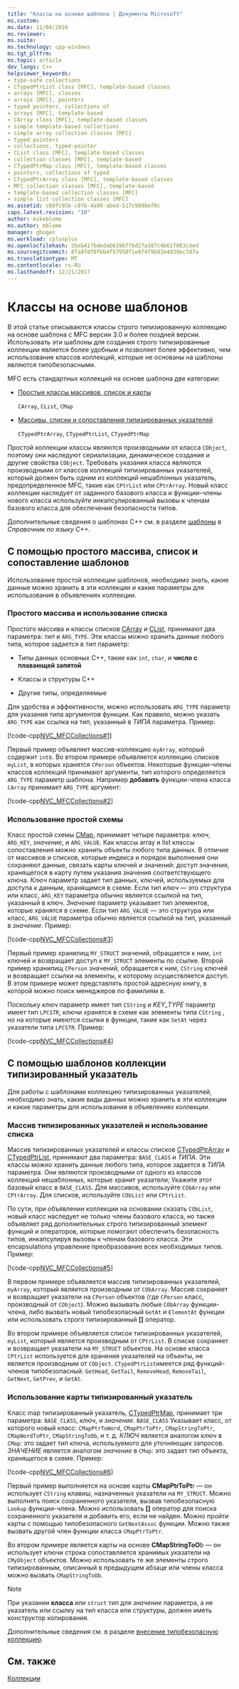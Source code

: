 ```yaml
---
title: "Классы на основе шаблона | Документы Microsoft"
ms.custom: 
ms.date: 11/04/2016
ms.reviewer: 
ms.suite: 
ms.technology: cpp-windows
ms.tgt_pltfrm: 
ms.topic: article
dev_langs: C++
helpviewer_keywords:
- type-safe collections
- CTypedPtrList class [MFC], template-based classes
- arrays [MFC], classes
- arrays [MFC], pointers
- typed pointers, collections of
- arrays [MFC], template-based
- CArray class [MFC], template-based classes
- simple template-based collections
- simple array collection classes [MFC]
- typed pointers
- collections, typed-pointer
- CList class [MFC], template-based classes
- collection classes [MFC], template-based
- CTypedPtrMap class [MFC], template-based classes
- pointers, collections of typed
- CTypedPtrArray class [MFC], template-based classes
- MFC collection classes [MFC], template-based
- template-based collection classes [MFC]
- simple list collection classes [MFC]
ms.assetid: c69fc95b-c8f6-4a99-abed-517c9898ef0c
caps.latest.revision: "10"
author: mikeblome
ms.author: mblome
manager: ghogen
ms.workload: cplusplus
ms.openlocfilehash: 2beb417bdedab6196ff6d27a387c4b61f083c4ed
ms.sourcegitcommit: 8fa8fdf0fbb4f57950f1e8f4f9b81b4d39ec7d7a
ms.translationtype: MT
ms.contentlocale: ru-RU
ms.lasthandoff: 12/21/2017
---
```

# <a name="template-based-classes"></a>Классы на основе шаблонов
В этой статье описываются классы строго типизированную коллекцию на основе шаблона с MFC версии 3.0 и более поздней версии. Использовать эти шаблоны для создания строго типизированные коллекции является более удобным и позволяет более эффективно, чем использование классов коллекций, которые не основаны на шаблоны являются типобезопасными.  
  
 MFC есть стандартных коллекций на основе шаблона две категории:  
  
-   [Простые классы массивов, список и карты](#_core_using_simple_array.2c_.list.2c_.and_map_templates)  
  
     `CArray`, `CList`, `CMap`  
  
-   [Массивы, списки и сопоставления типизированных указателей](#_core_using_typed.2d.pointer_collection_templates)  
  
     `CTypedPtrArray`, `CTypedPtrList`, `CTypedPtrMap`  
  
 Простой коллекции классы являются производными от класса `CObject`, поэтому они наследуют сериализации, динамическое создание и другие свойства `CObject`. Требовать указания класса являются производными от классов коллекций типизированных указателей, который должен быть одним из коллекций нешаблонных указатель, предопределенное MFC, такие как `CPtrList` или `CPtrArray`. Новый класс коллекции наследует от заданного базового класса и функции-члены нового класса используйте инкапсулированный вызовы к членам базового класса для обеспечения безопасности типов.  
  
 Дополнительные сведения о шаблонах C++ см. в разделе [шаблоны](../cpp/templates-cpp.md) в *Справочник по языку C++*.  
  
##  <a name="_core_using_simple_array.2c_.list.2c_.and_map_templates"></a>С помощью простого массива, список и сопоставление шаблонов  
 Использование простой коллекции шаблонов, необходимо знать, какие данные можно хранить в эти коллекции и какие параметры для использования в объявлениях коллекции.  
  
###  <a name="_core_simple_array_and_list_usage"></a>Простого массива и использование списка  
 Простого массива и классы списков [CArray](../mfc/reference/carray-class.md) и [CList](../mfc/reference/clist-class.md), принимают два параметра: *тип* и `ARG_TYPE`. Эти классы можно хранить данные любого типа, которое задается в *тип* параметр:  
  
-   Типы данных основных C++, такие как `int`, `char`, и **число с плавающей запятой**  
  
-   Классы и структуры C++  
  
-   Другие типы, определяемые  
  
 Для удобства и эффективности, можно использовать `ARG_TYPE` параметр для указания типа аргументов функции. Как правило, можно указать `ARG_TYPE` как ссылка на тип, указанный в *ТИПА* параметра. Пример:  
  
 [!code-cpp[NVC_MFCCollections#1](../mfc/codesnippet/cpp/template-based-classes_1.cpp)]  
  
 Первый пример объявляет массив-коллекцию `myArray`, который содержит `int`s. Во втором примере объявляется коллекцию списков `myList`, в которых хранятся `CPerson` объектов. Некоторые функции-члены классов коллекций принимают аргументы, тип которого определяется `ARG_TYPE` параметр шаблона. Например **добавить** функции-члена класса `CArray` принимает `ARG_TYPE` аргумент:  
  
 [!code-cpp[NVC_MFCCollections#2](../mfc/codesnippet/cpp/template-based-classes_2.cpp)]  
  
###  <a name="_core_simple_map_usage"></a>Использование простой схемы  
 Класс простой схемы [CMap](../mfc/reference/cmap-class.md), принимает четыре параметра: *ключ*, `ARG_KEY`, *значение*, и `ARG_VALUE`. Как классы array и list классы сопоставления можно хранить объекты любого типа данных. В отличие от массивов и списков, которые индекса и порядок выполнения они сохраняют данные, связать карты ключей и значений: доступ значения, хранящегося в карту путем указания значения соответствующего ключа. *Ключ* параметр задает тип данных, ключей, используемых для доступа к данным, хранящимся в схеме. Если тип *ключ* — это структура или класс, `ARG_KEY` параметра обычно является ссылкой на тип, указанный в *ключ*. *Значение* параметр указывает тип элементов, которые хранятся в схеме. Если тип `ARG_VALUE` — это структура или класс, `ARG_VALUE` параметра обычно является ссылкой на тип, указанный в *значение*. Пример:  
  
 [!code-cpp[NVC_MFCCollections#3](../mfc/codesnippet/cpp/template-based-classes_3.cpp)]  
  
 Первый пример хранилищ `MY_STRUCT` значений, обращается к ним, `int` ключей и возвращает доступ к `MY_STRUCT` элементы по ссылке. Второй пример хранилищ `CPerson` значений, обращается к ним, `CString` ключей и возвращает ссылки на элементы, к которому осуществляется доступ. В этом примере может представлять простой адресную книгу, в которой можно поиск менеджеров по фамилиям в.  
  
 Поскольку *ключ* параметр имеет тип `CString` и *KEY_TYPE* параметр имеет тип `LPCSTR`, ключи хранятся в схеме как элементы типа `CString` , но на которые имеются ссылки в функции, такие как `SetAt` через указатели типа `LPCSTR`. Пример:  
  
 [!code-cpp[NVC_MFCCollections#4](../mfc/codesnippet/cpp/template-based-classes_4.cpp)]  
  
##  <a name="_core_using_typed.2d.pointer_collection_templates"></a>С помощью шаблонов коллекции типизированный указатель  
 Для работы с шаблонами коллекцию типизированных указателей, необходимо знать, какие виды данных можно хранить в эти коллекции и какие параметры для использования в объявлениях коллекции.  
  
###  <a name="_core_typed.2d.pointer_array_and_list_usage"></a>Массив типизированных указателей и использование списка  
 Массив типизированных указателей и классы списков [CTypedPtrArray](../mfc/reference/ctypedptrarray-class.md) и [CTypedPtrList](../mfc/reference/ctypedptrlist-class.md), принимают два параметра: `BASE_CLASS` и *ТИПА*. Эти классы можно хранить данные любого типа, которое задается в *ТИПА* параметра. Они являются производными от одного из классов коллекций нешаблонных, которые хранит указатели; Укажите этот базовый класс в `BASE_CLASS`. Для массивов, используйте `CObArray` или `CPtrArray`. Для списков, используйте `CObList` или `CPtrList`.  
  
 По сути, при объявлении коллекции на основании сказать `CObList`, новый класс наследует не только члены базового класса, но также объявляет ряд дополнительных строго типизированный элемент функций и операторов, которые помогают обеспечить безопасность типов, инкапсулируя вызовы к членам базового класса. Эти encapsulations управление преобразование всех необходимых типов. Пример:  
  
 [!code-cpp[NVC_MFCCollections#5](../mfc/codesnippet/cpp/template-based-classes_5.cpp)]  
  
 В первом примере объявляется массив типизированных указателей, `myArray`, который является производным от `CObArray`. Массив сохраняет и возвращает указатели на `CPerson` объектов (где `CPerson` класс, производный от `CObject`). Можно вызывать любые `CObArray` функции-члена, либо вызвать новый типобезопасный `GetAt` и `ElementAt` функции или использовать строго типизированный **[]** оператор.  
  
 Во втором примере объявляется список типизированных указателей, `myList`, который является производным от `CPtrList`. В списке сохраняет и возвращает указатели на `MY_STRUCT` объектов. На основе класса `CPtrList` используется для хранения указателей на объекты, не является производным от `CObject`. `CTypedPtrList`имеется ряд функций-членов типобезопасный: `GetHead`, `GetTail`, `RemoveHead`, `RemoveTail`, `GetNext`, `GetPrev`, и `GetAt`.  
  
###  <a name="_core_typed.2d.pointer_map_usage"></a>Использование карты типизированный указатель  
 Класс map типизированный указатель, [CTypedPtrMap](../mfc/reference/ctypedptrmap-class.md), принимает три параметра: `BASE_CLASS`, *ключ*, и *значение*. `BASE_CLASS` Указывает класс, от которого новый класс: `CMapPtrToWord`, `CMapPtrToPtr`, `CMapStringToPtr`, `CMapWordToPtr`, `CMapStringToOb`, и т. д. *КЛЮЧ* является аналогом *ключ* в `CMap`: это задает тип ключа, используемого для уточняющих запросов. *ЗНАЧЕНИЕ* является аналогом *значение* в `CMap`: это задает тип объекта, хранящегося в схеме. Пример:  
  
 [!code-cpp[NVC_MFCCollections#6](../mfc/codesnippet/cpp/template-based-classes_6.cpp)]  
  
 Первый пример выполняется на основе карты **CMapPtrToPt**r — он использует `CString` клавиш, назначенных указатели на `MY_STRUCT`. Можно выполнять поиск сохраненного указателя, вызвав типобезопасную `Lookup` функции-члена. Можно использовать **[]** оператор для поиска сохраненного указателя и добавить его, если не найден. Можно пройти карты с помощью типобезопасного `GetNextAssoc` функции. Можно также вызвать другой член функции класса `CMapPtrToPtr`.  
  
 Во втором примере является карты на основе **CMapStringToO**b — он использует ключи строка сопоставляется хранимых указатели на `CMyObject` объектов. Можно использовать те же элементы строго типизированным, описанный в предыдущем абзаце или члены класса можно вызвать `CMapStringToOb`.  
  
> [!NOTE]
>  При указании **класса** или `struct` тип для *значение* параметра, а не указатель или ссылку на тип класса или структуры, должен иметь конструктор копирования.  
  
 Дополнительные сведения см. в разделе [внесение типобезопасную коллекцию](../mfc/how-to-make-a-type-safe-collection.md).  
  
## <a name="see-also"></a>См. также  
 [Коллекции](../mfc/collections.md)

